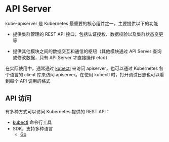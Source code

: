 # API Server

kube-apiserver 是 Kubernetes 最重要的核心组件之一，主要提供以下的功能

- 提供集群管理的 REST API 接口，包括认证授权、数据校验以及集群状态变更等

- 提供其他模块之间的数据交互和通信的枢纽（其他模块通过 API Server 查询或修改数据，只有 API Server 才直接操作 etcd）

  

在实际使用中，通常通过 [kubectl](https://kubernetes.io/docs/user-guide/kubectl-overview/) 来访问 apiserver，也可以通过 Kubernetes 各个语言的 client 库来访问 apiserver。在使用 kubectl 时，打开调试日志也可以看到每个 API 调用的格式







## API 访问

有多种方式可以访问 Kubernetes 提供的 REST API：

- [kubectl](https://feisky.gitbooks.io/kubernetes/components/kubectl.html) 命令行工具
- SDK，支持多种语言
  - [Go](https://github.com/kubernetes/client-go)